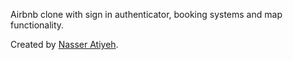 Airbnb clone with sign in authenticator, booking systems and map functionality.

Created by [Nasser Atiyeh](https://natiyeh.github.io/profile/).

